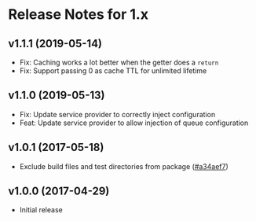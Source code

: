 # Release Notes for 1.x

## v1.1.1 (2019-05-14)

* Fix: Caching works a lot better when the getter does a `return`
* Fix: Support passing 0 as cache TTL for unlimited lifetime

## v1.1.0 (2019-05-13)

* Fix: Update service provider to correctly inject configuration
* Feat: Update service provider to allow injection of queue configuration

## v1.0.1 (2017-05-18)

* Exclude build files and test directories from package ([#a34aef7](https://github.com/lukewaite/laravel-aws-cache-adapter/commit/a34aef745f237793d81897c15b8cfd6ac066ac67))

## v1.0.0 (2017-04-29)

* Initial release
